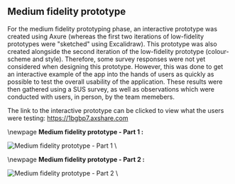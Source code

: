 ## Medium fidelity prototype
For the medium fidelity prototyping phase, an interactive prototype was created using Axure (whereas the first two iterations of 
low-fidelity prototypes were "sketched" using Excalidraw). This prototype was also created alongside the second iteration 
of the low-fidelity prototype (colour-scheme and style). Therefore, some survey responses were not yet considered 
when designing this prototype. However, this was done to get an interactive example of the app into the hands of users as quickly as 
possible to test the overall usability of the application. These results were then gathered using a SUS survey, as well as observations 
which were conducted with users, in person, by the team memebers.

The link to the interactive prototype can be clicked to view what the users were testing: https://1bgbp7.axshare.com

\newpage
**Medium fidelity prototype - Part 1 :**

![Medium fidelity prototype - Part 1](./img/prototypes/MF/mfBoardPart1.png) \

\newpage
**Medium fidelity prototype - Part 2 :**

![Medium fidelity prototype - Part 2](./img/prototypes/MF/mfBoardPart2.png) \